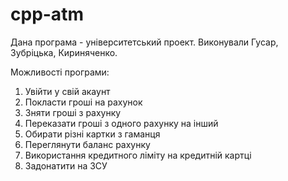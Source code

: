 # cpp-atm
Дана програма - університетський проект.
Виконували Гусар, Зубріцька, Кириняченко.

Можливості програми:
1) Увійти у свій акаунт
3) Покласти гроші на рахунок
4) Зняти гроші з рахунку
5) Переказати гроші з одного рахунку на інший
6) Обирати різні картки з гаманця
8) Переглянути баланс рахунку
9) Використання кредитного ліміту на кредитній картці
10) Задонатити на ЗСУ
